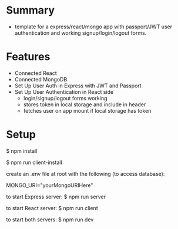 # Summary
- template for a express/react/mongo app with passport/JWT user authentication and working signup/login/logout forms.
# Features
- Connected React
- Connected MongoDB
- Set Up User Auth in Express with JWT and Passport
- Set Up User Authentication in React side
  - login/signup/logout forms working
  - stores token in local storage and include in header
  - fetches user on app mount if local storage has token
# Setup
$ npm install

$ npm run client-install

create an .env file at root with the following (to access database):

MONGO_URI="yourMongoURIHere"


to start Express server:
$ npm run server

to start React server:
$ npm run client  

to start both servers:
$ npm run dev
